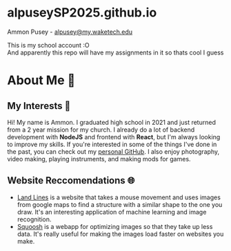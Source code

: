 # alpuseySP2025.github.io
Ammon Pusey - alpusey@my.waketech.edu

This is my school account :O
<br>
And apparently this repo will have my assignments in it so thats cool I guess

# About Me 👋
## My Interests 🧪
Hi! My name is Ammon. I graduated high school in 2021 and just returned from a 2 year mission for my church. I already do a lot of backend development with **NodeJS** and frontend with **React**, but I'm always looking to improve my skills. If you're interested in some of the things I've done in the past, you can check out my [personal GitHub](https://github.com/BobbyTheCatfish). I also enjoy photography, video making, playing instruments, and making mods for games.

## Website Reccomendations 🌐
- [Land Lines](https://lines.chromeexperiments.com/) is a website that takes a mouse movement and uses images from google maps to find a structure with a similar shape to the one you draw. It's an interesting application of machine learning and image recognition.
- [Squoosh](https://squoosh.app/) is a webapp for optimizing images so that they take up less data. It's really useful for making the images load faster on websites you make.